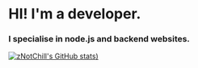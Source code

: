 # HI! I'm a developer.
### I specialise in node.js and backend websites.

[![zNotChill's GitHub stats](https://github-readme-stats.vercel.app/api?username=zNotChill&show_icons=true&theme=radical))](https://github.com/anuraghazra/github-readme-stats)

